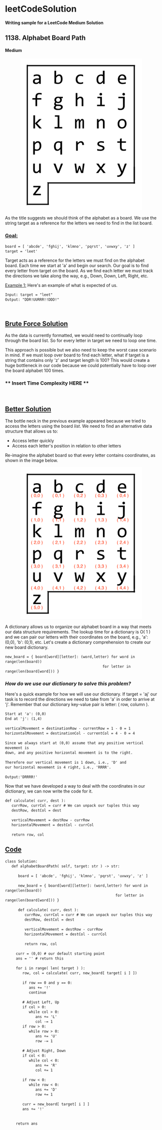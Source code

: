 # leetCodeSolution
#### Writing sample for a LeetCode Medium Solution 

## 1138. Alphabet Board Path
#### Medium

<p align="center">
<img width="403" height="500" src="images/azboard.png">
</p>

As the title suggests we should think of the alphabet as a board. We use the
string target as a reference for the letters we need to find in the list board. 

### <ins>Goal:</ins> 

```
board = [ 'abcde', 'fghij', 'klmno', 'pqrst', 'uvwxy', 'z' ]
target = 'leet'
```
Target acts as a reference for the letters we must find on the alphabet board. Each time we start at 'a' and begin our search. Our goal is to find every letter from target on the board. 
As we find each letter we must track the directions we take along the way, 
e.g., Down, Down, Left, Right, etc.  

<ins>Example 1:</ins> 
Here's an example of what is expected of us. 
```
Input: target = "leet"
Output: "DDR!UURRR!!DDD!"
```

<br> 

## <ins>Brute Force Solution</ins>

As the data is currently formatted, we would need to continually loop through
the board list. So for every letter in target we need to loop one time. 

This approach is possible but we also need to keep the worst case scenario in
mind. If we must loop over board to find each letter, what if target is a
string that contains only 'z' and target length is 100?
This would create a huge bottleneck in our code because we could potentially
have to loop over the board alphabet 100 times. 

### ** Insert Time Complexity HERE ** 

<br>

## <ins>Better Solution</ins>
The bottle neck in the previous example appeared because we tried to access the
letters using the board *list*. We need to find an alternative data structure
that allows us to:
- Access letter quickly 
- Access each letter's position in relation to other letters

Re-imagine the alphabet board so that every letter contains coordinates, as
shown in the image below. 

<p align="center">
<img width="403" height="500" src="images/azboardCoords.png">
</p>

A dictionary allows us to organize our alphabet board in a way that meets our
data structure requirements. The lookup time for a dictionary is O( 1 ) and we
can pair our letters with their coordinates on the board, e.g., 'a': (0,0),
'b': (0,1), etc.
Let's create a dictionary comprehension to create our new board dictionary. 

```
new_board = { board[word][letter]: (word,letter) for word in range(len(board))
                                             for letter in range(len(board[word])) }
```

### *How do we use our dictionary to solve this problem?*

Here's a quick example for how we will use our dictionary. If target = 'aj' our
task is to record the directions we need to take from 'a' in order to arrive at 'j'.
Remember that our dictionary key-value pair is letter: ( row, column ).

```
Start at 'a': (0,0) 
End at 'j': (1,4) 

verticalMovement = destinationRow - currentRow = 1 - 0 = 1 
horizontalMovement = destinationCol - currentCol = 4 - 0 = 4

Since we always start at (0,0) assume that any positive vertical movement is
down, and any positive horizontal movement is to the right. 

Therefore our vertical movement is 1 down, i.e., 'D' and
our horizontal movement is 4 right, i.e., 'RRRR'.

Output:'DRRRR!'
```

Now that we have developed a way to deal with the coordinates in our
dictionary, we can now write the code for it. 

```
def calculate( curr, dest ):
   currRow, currCol = curr # We can unpack our tuples this way
   destRow, destCol = dest 

   verticalMovement = destRow - currRow
   horizontalMovement = destCol - currCol 

   return row, col 
```
## <ins>Code</ins>
```
class Solution:
   def alphabetBoardPath( self, target: str ) -> str:

      board = [ 'abcde', 'fghij', 'klmno', 'pqrst', 'uvwxy', 'z' ]

      new_board = { board[word][letter]: (word,letter) for word in range(len(board))
                                                   for letter in range(len(board[word])) }
      
      def calculate( curr, dest ):
         currRow, currCol = curr # We can unpack our tuples this way
         destRow, destCol = dest 

         verticalMovement = destRow - currRow
         horizontalMovement = destCol - currCol 

         return row, col
     
     curr = (0,0) # our default starting point
     ans = '' # return this 

     for i in range( len( target ) ):
        row, col = calculate( curr, new_board[ target[ i ] ])

        if row == 0 and y == 0: 
           ans += '!'
           continue
        
        # Adjust Left, Up
        if col > 0: 
           while col > 0:
              ans += 'L'
              col -= 1
        if row > 0:
           while row > 0:
              ans += 'U'
              row -= 1

        # Adjust Right, Down
        if col < 0:
           while col < 0:
              ans += 'R'
              col += 1

        if row < 0:
           while row < 0:
              ans += 'D'
              row += 1 

        curr = new_board[ target[ i ] ]
        ans += '!'
      

     return ans 
```

